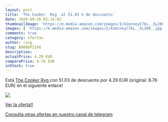 ```yaml
---
layout: post
title: 'The Cooker  Rvg  al 51.03 % de descuento'
date: 2020-09-26 02:14:02
thumbnailImage: 'https://m.media-amazon.com/images/I/41mcneyC7kL._SL200_.jpg'
images: [ 'https://m.media-amazon.com/images/I/41mcneyC7kL._SL200_.jpg' ]
comments: true
category: ofertas
author: ring
slug: B000GPI19G
description:
actualPrice: 4.29 EUR
comparePrice: 8.76 EUR
inStock: true
---
```


Está [The Cooker  Rvg ](https://www.amazon.com/dp/B000GPI19G/?tag=redken08-20) con 51.03 de descuento por 4.29 EUR (original: 8.76 EUR) en el siguiente enlace!

[![](https://m.media-amazon.com/images/I/41mcneyC7kL._SL200_.jpg)](https://www.amazon.com/dp/B000GPI19G/?tag=redken08-20)

[Ver la oferta!!](https://www.amazon.com/dp/B000GPI19G/?tag=redken08-20)

[Consulta otras ofertas en nuestro canal de telegram](https://t.me/s/ofertas25)
